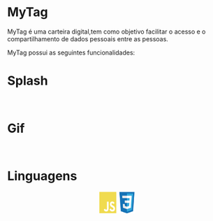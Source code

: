 # MyTag

<p>
MyTag é uma carteira digital,tem como objetivo facilitar o acesso e o compartilhamento de dados pessoais entre as pessoas.
</p>
<p>
MyTag possui as seguintes funcionalidades:
</p>


<h1>Splash</h1>
<p align="center">
 <img width="200" "
</p> 

<h1>Gif</h1>
<p align="center">
 <img width="250" "
</p>
  
  <h1>Linguagens</h1>
<div style="display: inline_block"  align="center">
  <img align="center" alt="art-Js" height="50" width="40" src="https://raw.githubusercontent.com/devicons/devicon/master/icons/javascript/javascript-plain.svg">
  <img align="center" alt="art-CSS" height="50" width="40" src="https://raw.githubusercontent.com/devicons/devicon/master/icons/css3/css3-original.svg">
 
 </div>
